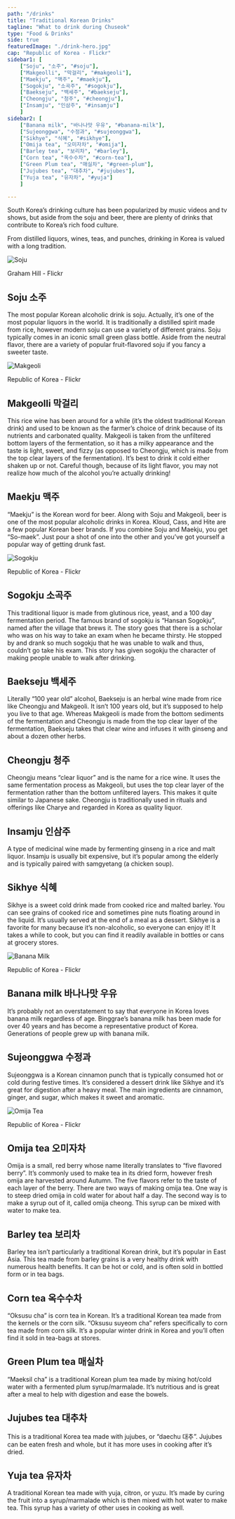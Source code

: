 ```yaml
---
path: "/drinks"
title: "Traditional Korean Drinks"
tagline: "What to drink during Chuseok"
type: "Food & Drinks"
side: true
featuredImage: "./drink-hero.jpg"
cap: "Republic of Korea - Flickr"
sidebar1: [
    ["Soju", "소주", "#soju"], 
    ["Makgeolli", "막걸리", "#makgeoli"], 
    ["Maekju", "맥주", "#maekju"], 
    ["Sogokju", "소곡주", "#sogokju"],
    ["Baekseju", "백세주", "#baekseju"],
    ["Cheongju", "청주", "#cheongju"], 
    ["Insamju", "인삼주", "#insamju"]
    ]
sidebar2: [
    ["Banana milk", "바나나맛 우유", "#banana-milk"],
    ["Sujeonggwa", "수정과", "#sujeonggwa"],
    ["Sikhye", "식혜", "#sikhye"], 
    ["Omija tea", "오미자차", "#omija"], 
    ["Barley tea", "보리차", "#barley"], 
    ["Corn tea", "옥수수차", "#corn-tea"], 
    ["Green Plum tea", "매실차", "#green-plum"],
    ["Jujubes tea", "대추차", "#jujubes"], 
    ["Yuja tea", "유자차", "#yuja"]
    ]

---
```


<p>
South Korea’s drinking culture has been popularized by music videos and tv shows, but aside from the soju and beer, there are plenty of drinks that contribute to Korea’s rich food culture.
</p>
<p class="blog-p">
From distilled liquors, wines, teas, and punches, drinking in Korea is valued with a long tradition.
</p>


![Soju](drink-soju.jpg)
<p class="blog-cap">Graham Hill - Flickr</p>
<h2 class="blog-header--2" id="soju">Soju 소주</h2>
<p class="blog-p">
The most popular Korean alcoholic drink is soju. Actually, it’s one of the most popular liquors in the world. It is traditionally a distilled spirit made from rice, however modern soju can use a variety of different grains. Soju typically comes in an iconic small green glass bottle. Aside from the neutral flavor, there are a variety of popular fruit-flavored soju if you fancy a sweeter taste. </p>

![Makgeoli](drink-makgeoli.jpg)
<p class="blog-cap">Republic of Korea - Flickr</p>
<h2 class="blog-header--2" id="makgeoli">Makgeolli 막걸리</h2>
<p>
This rice wine has been around for a while (it’s the oldest traditional Korean drink) and used to be known as the farmer’s choice of drink because of its nutrients and carbonated quality. Makgeoli is taken from the unfiltered bottom layers of the fermentation, so it has a milky appearance and the taste is light, sweet, and fizzy (as opposed to Cheongju, which is made from the top clear layers of the fermentation). It’s best to drink it cold either shaken up or not. Careful though, because of its light flavor, you may not realize how much of the alcohol you’re actually drinking! </p>

<h2 class="blog-header--2" id="maekju">Maekju 맥주</h2>
<p class="blog-p">
“Maekju” is the Korean word for beer. Along with Soju and Makgeoli, beer is one of the most popular alcoholic drinks in Korea. Kloud, Cass, and Hite are a few popular Korean beer brands. If you combine Soju and Maekju, you get “So-maek”. Just pour a shot of one into the other and you’ve got yourself a popular way of getting drunk fast. </p>


![Sogokju](drink-sogokju.jpg)
<p class="blog-cap">Republic of Korea - Flickr</p>
<h2 class="blog-header--2" id="sogokju">Sogokju 소곡주</h2>
<p>
This traditional liquor is made from glutinous rice, yeast, and a 100 day fermentation period. The famous brand of sogokju is “Hansan Sogokju”, named after the village that brews it. The story goes that there is a scholar who was on his way to take an exam when he became thirsty. He stopped by and drank so much sogokju that he was unable to walk and thus, couldn’t go take his exam. This story has given sogokju the character of making people unable to walk after drinking. </p>

<h2 class="blog-header--2" id="baekseju">Baekseju 백세주</h2>
<p>
Literally “100 year old” alcohol, Baekseju is an herbal wine made from rice like Cheongju and Makgeoli. It isn’t 100 years old, but it’s supposed to help you live to that age. Whereas Makgeoli is made from the bottom sediments of the fermentation and Cheongju is made from the top clear layer of the fermentation, Baekseju takes that clear wine and infuses it with ginseng and about a dozen other herbs. </p>

<h2 class="blog-header--2" id="cheongju">Cheongju 청주</h2>
<p>
Cheongju means “clear liquor” and is the name for a rice wine. It uses the same fermentation process as Makgeoli, but uses the top clear layer of the fermentation rather than the bottom unfiltered layers. This makes it quite similar to Japanese sake. Cheongju is traditionally used in rituals and offerings like Charye and regarded in Korea as quality liquor.</p>

<h2 class="blog-header--2" id="insamju">Insamju 인삼주</h2>
<p>
A type of medicinal wine made by fermenting ginseng in a rice and malt liquor. Insamju is usually bit expensive, but it’s popular among the elderly and is typically paired with samgyetang (a chicken soup).</p>

<h2 class="blog-header--2" id="sikhye">Sikhye 식혜</h2>
<p class="blog-p">
Sikhye is a sweet cold drink made from cooked rice and malted barley. You can see grains of cooked rice and sometimes pine nuts floating around in the liquid. It’s usually served at the end of a meal as a dessert. Sikhye is a favorite for many because it’s non-alcoholic, so everyone can enjoy it! It takes a while to cook, but you can find it readily available in bottles or cans at grocery stores. </p>

![Banana Milk](drink-banana.jpg)
<p class="blog-cap">Republic of Korea - Flickr</p>
<h2 class="blog-header--2" id="banana-milk">Banana milk 바나나맛 우유</h2>
<p>
It’s probably not an overstatement to say that everyone in Korea loves banana milk regardless of age. Binggrae’s banana milk has been made for over 40 years and has become a representative product of Korea. Generations of people grew up with banana milk. </p>

<h2 class="blog-header--2" id="sujeonggwa">Sujeonggwa 수정과</h2>
<p class="blog-p">
Sujeonggwa is a Korean cinnamon punch that is typically consumed hot or cold during festive times. It’s considered a dessert drink like Sikhye and it’s great for digestion after a heavy meal. The main ingredients are cinnamon, ginger, and sugar, which makes it sweet and aromatic. </p>

![Omija Tea](drink-omija.jpg)
<p class="blog-cap">Republic of Korea - Flickr</p>
<h2 class="blog-header--2" id="omija">Omija tea 오미자차</h2>
<p>
Omija is a small, red berry whose name literally translates to “five flavored berry”. It’s commonly used to make tea in its dried form, however fresh omija are harvested around Autumn. The five flavors refer to the taste of each layer of the berry. There are two ways of making omija tea. One way is to steep dried omija in cold water for about half a day. The second way is to make a syrup out of it, called omija cheong. This syrup can be mixed with water to make tea. </p>

<h2 class="blog-header--2" id="barley">Barley tea 보리차</h2>
<p>
Barley tea isn’t particularly a traditional Korean drink, but it’s popular in East Asia. This tea made from barley grains is a very healthy drink with numerous health benefits. It can be hot or cold, and is often sold in bottled form or in tea bags. </p>

<h2 class="blog-header--2" id="corn-tea">Corn tea 옥수수차</h2>
<p>
“Oksusu cha” is corn tea in Korean. It’s a traditional Korean tea made from the kernels or the corn silk. “Oksusu suyeom cha” refers specifically to corn tea made from corn silk. It’s a popular winter drink in Korea and you’ll often find it sold in tea-bags at stores.</p> 

<h2 class="blog-header--2" id="green-plum">Green Plum tea 매실차</h2>
<p>
“Maeksil cha” is a traditional Korean plum tea made by mixing hot/cold water with a fermented plum syrup/marmalade. It’s nutritious and is great after a meal to help with digestion and ease the bowels. </p>

<h2 class="blog-header--2" id="jujubes">Jujubes tea 대추차</h2>
<p>
This is a traditional Korea tea made with jujubes, or “daechu 대추”. Jujubes can be eaten fresh and whole, but it has more uses in cooking after it’s dried.</p>

<h2 class="blog-header--2" id="yuja">Yuja tea 유자차</h2>
<p>
A traditional Korean tea made with yuja, citron, or yuzu. It’s made by curing the fruit into a syrup/marmalade which is then mixed with hot water to make tea. This syrup has a variety of other uses in cooking as well. </p>

